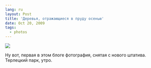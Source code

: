 ```yaml
---
lang: ru
layout: Post
title: 'Деревья, отражающиеся в пруду осенью'
date: Oct 20, 2009
tags:
  - photos
---
```


![](/images/blog/2009-10-18-5D-2582-Artem-Sapegin.jpg)

Ну вот, первая в этом блоге фотография, снятая с нового штатива. Терлецкий парк, утро.
